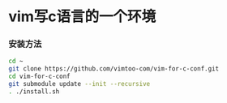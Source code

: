 # vim写c语言的一个环境


### 安装方法

```bash
cd ~
git clone https://github.com/vimtoo-com/vim-for-c-conf.git
cd vim-for-c-conf
git submodule update --init --recursive
. ./install.sh
```


